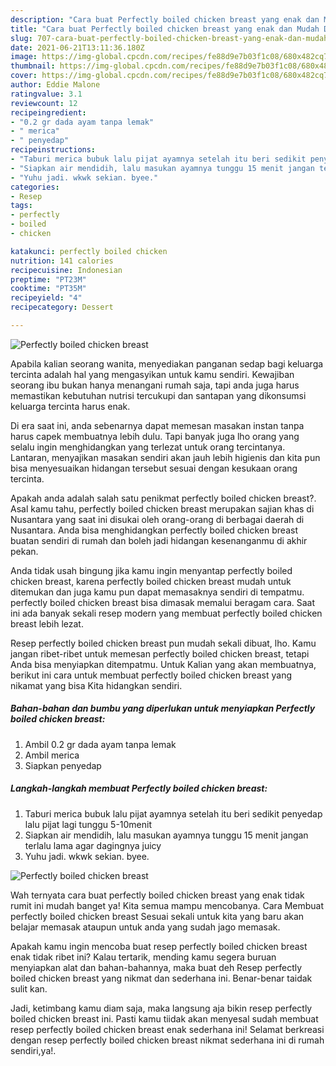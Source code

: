 ```yaml
---
description: "Cara buat Perfectly boiled chicken breast yang enak dan Mudah Dibuat"
title: "Cara buat Perfectly boiled chicken breast yang enak dan Mudah Dibuat"
slug: 707-cara-buat-perfectly-boiled-chicken-breast-yang-enak-dan-mudah-dibuat
date: 2021-06-21T13:11:36.180Z
image: https://img-global.cpcdn.com/recipes/fe88d9e7b03f1c08/680x482cq70/perfectly-boiled-chicken-breast-foto-resep-utama.jpg
thumbnail: https://img-global.cpcdn.com/recipes/fe88d9e7b03f1c08/680x482cq70/perfectly-boiled-chicken-breast-foto-resep-utama.jpg
cover: https://img-global.cpcdn.com/recipes/fe88d9e7b03f1c08/680x482cq70/perfectly-boiled-chicken-breast-foto-resep-utama.jpg
author: Eddie Malone
ratingvalue: 3.1
reviewcount: 12
recipeingredient:
- "0.2 gr dada ayam tanpa lemak"
- " merica"
- " penyedap"
recipeinstructions:
- "Taburi merica bubuk lalu pijat ayamnya setelah itu beri sedikit penyedap lalu pijat lagi tunggu 5-10menit"
- "Siapkan air mendidih, lalu masukan ayamnya tunggu 15 menit jangan terlalu lama agar dagingnya juicy"
- "Yuhu jadi. wkwk sekian. byee."
categories:
- Resep
tags:
- perfectly
- boiled
- chicken

katakunci: perfectly boiled chicken 
nutrition: 141 calories
recipecuisine: Indonesian
preptime: "PT23M"
cooktime: "PT35M"
recipeyield: "4"
recipecategory: Dessert

---
```



![Perfectly boiled chicken breast](https://img-global.cpcdn.com/recipes/fe88d9e7b03f1c08/680x482cq70/perfectly-boiled-chicken-breast-foto-resep-utama.jpg)

Apabila kalian seorang wanita, menyediakan panganan sedap bagi keluarga tercinta adalah hal yang mengasyikan untuk kamu sendiri. Kewajiban seorang ibu bukan hanya menangani rumah saja, tapi anda juga harus memastikan kebutuhan nutrisi tercukupi dan santapan yang dikonsumsi keluarga tercinta harus enak.

Di era  saat ini, anda sebenarnya dapat memesan masakan instan tanpa harus capek membuatnya lebih dulu. Tapi banyak juga lho orang yang selalu ingin menghidangkan yang terlezat untuk orang tercintanya. Lantaran, menyajikan masakan sendiri akan jauh lebih higienis dan kita pun bisa menyesuaikan hidangan tersebut sesuai dengan kesukaan orang tercinta. 



Apakah anda adalah salah satu penikmat perfectly boiled chicken breast?. Asal kamu tahu, perfectly boiled chicken breast merupakan sajian khas di Nusantara yang saat ini disukai oleh orang-orang di berbagai daerah di Nusantara. Anda bisa menghidangkan perfectly boiled chicken breast buatan sendiri di rumah dan boleh jadi hidangan kesenanganmu di akhir pekan.

Anda tidak usah bingung jika kamu ingin menyantap perfectly boiled chicken breast, karena perfectly boiled chicken breast mudah untuk ditemukan dan juga kamu pun dapat memasaknya sendiri di tempatmu. perfectly boiled chicken breast bisa dimasak memalui beragam cara. Saat ini ada banyak sekali resep modern yang membuat perfectly boiled chicken breast lebih lezat.

Resep perfectly boiled chicken breast pun mudah sekali dibuat, lho. Kamu jangan ribet-ribet untuk memesan perfectly boiled chicken breast, tetapi Anda bisa menyiapkan ditempatmu. Untuk Kalian yang akan membuatnya, berikut ini cara untuk membuat perfectly boiled chicken breast yang nikamat yang bisa Kita hidangkan sendiri.

<!--inarticleads1-->

##### Bahan-bahan dan bumbu yang diperlukan untuk menyiapkan Perfectly boiled chicken breast:

1. Ambil 0.2 gr dada ayam tanpa lemak
1. Ambil  merica
1. Siapkan  penyedap




<!--inarticleads2-->

##### Langkah-langkah membuat Perfectly boiled chicken breast:

1. Taburi merica bubuk lalu pijat ayamnya setelah itu beri sedikit penyedap lalu pijat lagi tunggu 5-10menit
1. Siapkan air mendidih, lalu masukan ayamnya tunggu 15 menit jangan terlalu lama agar dagingnya juicy
1. Yuhu jadi. wkwk sekian. byee.
<img src="https://img-global.cpcdn.com/steps/278ae4195708eaa4/160x128cq70/perfectly-boiled-chicken-breast-langkah-memasak-3-foto.jpg" alt="Perfectly boiled chicken breast">



Wah ternyata cara buat perfectly boiled chicken breast yang enak tidak rumit ini mudah banget ya! Kita semua mampu mencobanya. Cara Membuat perfectly boiled chicken breast Sesuai sekali untuk kita yang baru akan belajar memasak ataupun untuk anda yang sudah jago memasak.

Apakah kamu ingin mencoba buat resep perfectly boiled chicken breast enak tidak ribet ini? Kalau tertarik, mending kamu segera buruan menyiapkan alat dan bahan-bahannya, maka buat deh Resep perfectly boiled chicken breast yang nikmat dan sederhana ini. Benar-benar taidak sulit kan. 

Jadi, ketimbang kamu diam saja, maka langsung aja bikin resep perfectly boiled chicken breast ini. Pasti kamu tiidak akan menyesal sudah membuat resep perfectly boiled chicken breast enak sederhana ini! Selamat berkreasi dengan resep perfectly boiled chicken breast nikmat sederhana ini di rumah sendiri,ya!.

